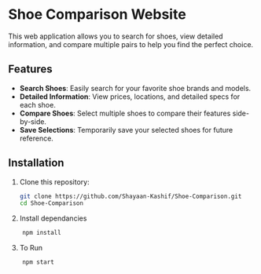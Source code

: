 # Shoe Comparison Website

 This web application allows you to search for shoes, view detailed information, and compare multiple pairs to help you find the perfect choice.

## Features

- **Search Shoes**: Easily search for your favorite shoe brands and models.
- **Detailed Information**: View prices, locations, and detailed specs for each shoe.
- **Compare Shoes**: Select multiple shoes to compare their features side-by-side.
- **Save Selections**: Temporarily save your selected shoes for future reference.

## Installation

1. Clone this repository:
   ```bash
   git clone https://github.com/Shayaan-Kashif/Shoe-Comparison.git
   cd Shoe-Comparison
    ```
2. Install dependancies 
```bash
    npm install
```
3. To Run 
```bash
    npm start
```